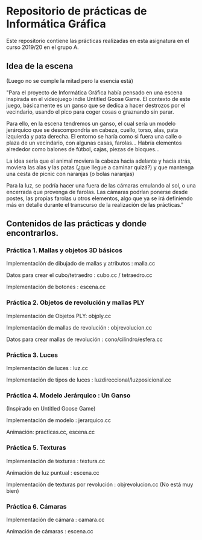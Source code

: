 # Repositorio de prácticas de Informática Gráfica
Este repositorio contiene las prácticas realizadas en esta asignatura en el curso 2019/20 en el grupo A. 

## Idea de la escena 
(Luego no se cumple la mitad pero la esencia está)

"Para el proyecto de Informática Gráfica había pensado en una escena inspirada en el videojuego indie Untitled Goose Game. El contexto de este juego, básicamente es un ganso que se dedica a hacer destrozos por el vecindario, usando el pico para coger cosas o graznando sin parar.

Para ello, en la escena tendremos  un ganso, el cual sería un modelo jerárquico que se descompondría en cabeza, cuello, torso, alas, pata izquierda y pata derecha. El entorno se haría como si fuera una calle o plaza de un vecindario, con algunas casas, farolas... Habría elementos alrededor como balones de fútbol, cajas, piezas de bloques… 

La idea sería que el animal moviera la cabeza hacia adelante y hacia atrás, moviera las alas y las patas (¿que llegue a caminar quizá?) y que mantenga una cesta de picnic con naranjas (o bolas naranjas)

Para la luz, se podría hacer una fuera de las cámaras emulando al sol, o una encerrada que provenga de farolas. Las cámaras podrían ponerse desde postes, las propias farolas u otros elementos, algo que ya se irá definiendo más en detalle durante el transcurso de la realización de las prácticas."  

## Contenidos de las prácticas y donde encontrarlos.

### Práctica 1. Mallas y objetos 3D básicos
Implementación de dibujado de mallas y atributos : malla.cc

Datos para crear el cubo/tetraedro : cubo.cc / tetraedro.cc

Implementación de botones : escena.cc

### Práctica 2. Objetos de revolución y mallas PLY
Implementación de Objetos PLY: objply.cc

Implementación de mallas de revolución : objrevolucion.cc

Datos para crear mallas de revolución : cono/cilindro/esfera.cc

### Práctica 3. Luces
Implementación de luces : luz.cc

Implementación de tipos de luces : luzdireccional/luzposicional.cc

### Práctica 4. Modelo Jerárquico : Un Ganso
(Inspirado en Untitled Goose Game)

Implementación de modelo : jerarquico.cc

Animación: practicas.cc, escena.cc

### Práctica 5. Texturas
Implementación de texturas : textura.cc

Animación de luz puntual : escena.cc

Implementación de texturas por revolución : objrevolucion.cc (No está muy bien)

### Práctica 6. Cámaras
Implementación de cámara : camara.cc

Animación de cámaras : escena.cc

